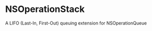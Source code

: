 NSOperationStack
================

A LIFO (Last-In, First-Out)  queuing extension for NSOperationQueue